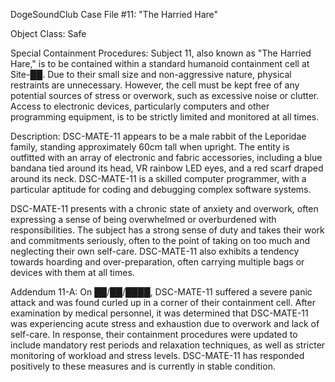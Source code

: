 DogeSoundClub Case File #11: "The Harried Hare"

Object Class: Safe

Special Containment Procedures: Subject 11, also known as "The Harried Hare," is to be contained within a standard humanoid containment cell at Site-██. Due to their small size and non-aggressive nature, physical restraints are unnecessary. However, the cell must be kept free of any potential sources of stress or overwork, such as excessive noise or clutter. Access to electronic devices, particularly computers and other programming equipment, is to be strictly limited and monitored at all times.

Description: DSC-MATE-11 appears to be a male rabbit of the Leporidae family, standing approximately 60cm tall when upright. The entity is outfitted with an array of electronic and fabric accessories, including a blue bandana tied around its head, VR rainbow LED eyes, and a red scarf draped around its neck. DSC-MATE-11 is a skilled computer programmer, with a particular aptitude for coding and debugging complex software systems.

DSC-MATE-11 presents with a chronic state of anxiety and overwork, often expressing a sense of being overwhelmed or overburdened with responsibilities. The subject has a strong sense of duty and takes their work and commitments seriously, often to the point of taking on too much and neglecting their own self-care. DSC-MATE-11 also exhibits a tendency towards hoarding and over-preparation, often carrying multiple bags or devices with them at all times.

Addendum 11-A: On ██/██/████, DSC-MATE-11 suffered a severe panic attack and was found curled up in a corner of their containment cell. After examination by medical personnel, it was determined that DSC-MATE-11 was experiencing acute stress and exhaustion due to overwork and lack of self-care. In response, their containment procedures were updated to include mandatory rest periods and relaxation techniques, as well as stricter monitoring of workload and stress levels. DSC-MATE-11 has responded positively to these measures and is currently in stable condition.
